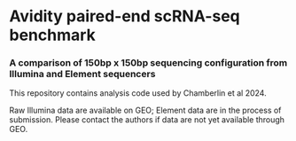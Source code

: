 # Avidity paired-end scRNA-seq benchmark

### A comparison of 150bp x 150bp sequencing configuration from Illumina and Element sequencers

This repository contains analysis code used by Chamberlin et al 2024. 

Raw Illumina data are available on GEO; Element data are in the process of submission.
Please contact the authors if data are not yet available through GEO. 
